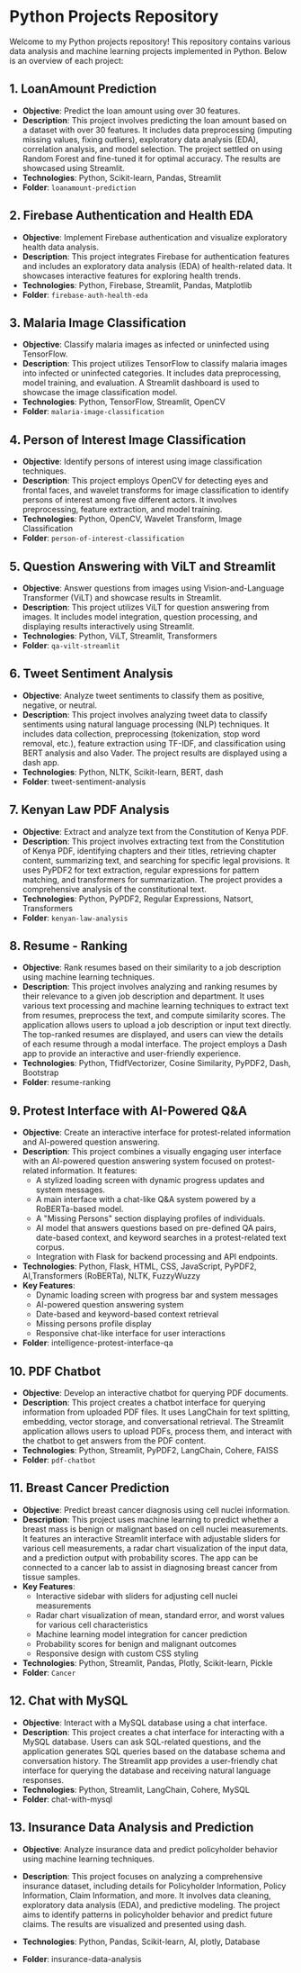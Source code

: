 # Python Projects Repository

Welcome to my Python projects repository! This repository contains various data analysis and machine learning projects implemented in Python. Below is an overview of each project:

## 1. LoanAmount Prediction

- **Objective**: Predict the loan amount using over 30 features.
- **Description**: This project involves predicting the loan amount based on a dataset with over 30 features. It includes data preprocessing (imputing missing values, fixing outliers), exploratory data analysis (EDA), correlation analysis, and model selection. The project settled on using Random Forest and fine-tuned it for optimal accuracy. The results are showcased using Streamlit.
- **Technologies**: Python, Scikit-learn, Pandas, Streamlit
- **Folder**: `loanamount-prediction`

## 2. Firebase Authentication and Health EDA

- **Objective**: Implement Firebase authentication and visualize exploratory health data analysis.
- **Description**: This project integrates Firebase for authentication features and includes an exploratory data analysis (EDA) of health-related data. It showcases interactive features for exploring health trends.
- **Technologies**: Python, Firebase, Streamlit, Pandas, Matplotlib
- **Folder**: `firebase-auth-health-eda`

## 3. Malaria Image Classification

- **Objective**: Classify malaria images as infected or uninfected using TensorFlow.
- **Description**: This project utilizes TensorFlow to classify malaria images into infected or uninfected categories. It includes data preprocessing, model training, and evaluation. A Streamlit dashboard is used to showcase the image classification model.
- **Technologies**: Python, TensorFlow, Streamlit, OpenCV
- **Folder**: `malaria-image-classification`

## 4. Person of Interest Image Classification

- **Objective**: Identify persons of interest using image classification techniques.
- **Description**: This project employs OpenCV for detecting eyes and frontal faces, and wavelet transforms for image classification to identify persons of interest among five different actors. It involves preprocessing, feature extraction, and model training.
- **Technologies**: Python, OpenCV, Wavelet Transform, Image Classification
- **Folder**: `person-of-interest-classification`

## 5. Question Answering with ViLT and Streamlit

- **Objective**: Answer questions from images using Vision-and-Language Transformer (ViLT) and showcase results in Streamlit.
- **Description**: This project utilizes ViLT for question answering from images. It includes model integration, question processing, and displaying results interactively using Streamlit.
- **Technologies**: Python, ViLT, Streamlit, Transformers
- **Folder**: `qa-vilt-streamlit`

## 6. Tweet Sentiment Analysis
- **Objective**: Analyze tweet sentiments to classify them as positive, negative, or neutral.
- **Description**: This project involves analyzing tweet data to classify sentiments using natural language processing (NLP) techniques. It includes data collection, preprocessing (tokenization, stop word removal, etc.), feature extraction using TF-IDF, and classification using BERT analysis and also Vader. The project results are displayed using a dash app.
- **Technologies**: Python, NLTK, Scikit-learn, BERT, dash
- **Folder**: tweet-sentiment-analysis

## 7. Kenyan Law PDF Analysis

- **Objective**: Extract and analyze text from the Constitution of Kenya PDF.
- **Description**: This project involves extracting text from the Constitution of Kenya PDF, identifying chapters and their titles, retrieving chapter content, summarizing text, and searching for specific legal provisions. It uses PyPDF2 for text extraction, regular expressions for pattern matching, and transformers for summarization. The project provides a comprehensive analysis of the constitutional text.
- **Technologies**: Python, PyPDF2, Regular Expressions, Natsort, Transformers
- **Folder**: `kenyan-law-analysis`


## 8. Resume - Ranking
- **Objective**: Rank resumes based on their similarity to a job description using machine learning techniques.
- **Description**: This project involves analyzing and ranking resumes by their relevance to a given job description and department. It uses various text processing and machine learning techniques to extract text from resumes, preprocess the text, and compute similarity scores. The application allows users to upload a job description or input text directly. The top-ranked resumes are displayed, and users can view the details of each resume through a modal interface. The project employs a Dash app to provide an interactive and user-friendly experience.
- **Technologies**: Python, TfidfVectorizer, Cosine Similarity, PyPDF2, Dash, Bootstrap
- **Folder**: resume-ranking

## 9. Protest Interface with AI-Powered Q&A

- **Objective**: Create an interactive interface for protest-related information and AI-powered question answering.
- **Description**: This project combines a visually engaging user interface with an AI-powered question answering system focused on protest-related information. It features:
  - A stylized loading screen with dynamic progress updates and system messages.
  - A main interface with a chat-like Q&A system powered by a RoBERTa-based model.
  - A "Missing Persons" section displaying profiles of individuals.
  - AI model that answers questions based on pre-defined QA pairs, date-based context, and keyword searches in a protest-related text corpus.
  - Integration with Flask for backend processing and API endpoints.
- **Technologies**: Python, Flask, HTML, CSS, JavaScript, PyPDF2, AI,Transformers (RoBERTa), NLTK, FuzzyWuzzy
- **Key Features**:
  - Dynamic loading screen with progress bar and system messages
  - AI-powered question answering system
  - Date-based and keyword-based context retrieval
  - Missing persons profile display
  - Responsive chat-like interface for user interactions
- **Folder**: intelligence-protest-interface-qa

## 10. PDF Chatbot

- **Objective**: Develop an interactive chatbot for querying PDF documents.
- **Description**: This project creates a chatbot interface for querying information from uploaded PDF files. It uses LangChain for text splitting, embedding, vector storage, and conversational retrieval. The Streamlit application allows users to upload PDFs, process them, and interact with the chatbot to get answers from the PDF content.
- **Technologies**: Python, Streamlit, PyPDF2, LangChain, Cohere, FAISS
- **Folder**: `pdf-chatbot`

## 11. Breast Cancer Prediction

- **Objective**: Predict breast cancer diagnosis using cell nuclei information.
- **Description**: This project uses machine learning to predict whether a breast mass is benign or malignant based on cell nuclei measurements. It features an interactive Streamlit interface with adjustable sliders for various cell measurements, a radar chart visualization of the input data, and a prediction output with probability scores. The app can be connected to a cancer lab to assist in diagnosing breast cancer from tissue samples.
- **Key Features**:
  - Interactive sidebar with sliders for adjusting cell nuclei measurements
  - Radar chart visualization of mean, standard error, and worst values for various cell characteristics
  - Machine learning model integration for cancer prediction
  - Probability scores for benign and malignant outcomes
  - Responsive design with custom CSS styling
- **Technologies**: Python, Streamlit, Pandas, Plotly, Scikit-learn, Pickle
- **Folder**: `Cancer`

## 12. Chat with MySQL
- **Objective**: Interact with a MySQL database using a chat interface.
- **Description**: This project creates a chat interface for interacting with a MySQL database. Users can ask SQL-related questions, and the application generates SQL queries based on the database schema and conversation history. The Streamlit app provides a user-friendly chat interface for querying the database and receiving natural language responses.
- **Technologies**: Python, Streamlit, LangChain, Cohere, MySQL
- **Folder**: chat-with-mysql

## 13. Insurance Data Analysis and Prediction
- **Objective**: Analyze insurance data and predict policyholder behavior using machine learning techniques.

- **Description**: This project focuses on analyzing a comprehensive insurance dataset, including details for Policyholder Information, Policy Information, Claim Information, and more. It involves data cleaning, exploratory data analysis (EDA), and predictive modeling. The project aims to identify patterns in policyholder behavior and predict future claims. The results are visualized and presented using dash.

- **Technologies**: Python, Pandas, Scikit-learn, AI, plotly, Database

- **Folder**: insurance-data-analysis